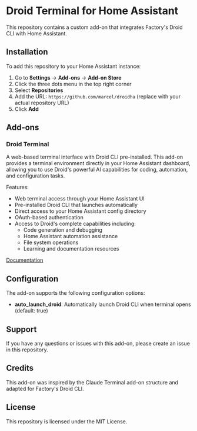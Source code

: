 # Droid Terminal for Home Assistant

This repository contains a custom add-on that integrates Factory's Droid CLI with Home Assistant.

## Installation

To add this repository to your Home Assistant instance:

1. Go to **Settings** → **Add-ons** → **Add-on Store**
2. Click the three dots menu in the top right corner
3. Select **Repositories**
4. Add the URL: `https://github.com/marcel/droidha` (replace with your actual repository URL)
5. Click **Add**

## Add-ons

### Droid Terminal

A web-based terminal interface with Droid CLI pre-installed. This add-on provides a terminal environment directly in your Home Assistant dashboard, allowing you to use Droid's powerful AI capabilities for coding, automation, and configuration tasks.

Features:

- Web terminal access through your Home Assistant UI
- Pre-installed Droid CLI that launches automatically
- Direct access to your Home Assistant config directory
- OAuth-based authentication
- Access to Droid's complete capabilities including:
  - Code generation and debugging
  - Home Assistant automation assistance
  - File system operations
  - Learning and documentation resources

[Documentation](./droid-terminal/DOCS.md)

## Configuration

The add-on supports the following configuration options:

- **auto_launch_droid**: Automatically launch Droid CLI when terminal opens (default: true)

## Support

If you have any questions or issues with this add-on, please create an issue in this repository.

## Credits

This add-on was inspired by the Claude Terminal add-on structure and adapted for Factory's Droid CLI.

## License

This repository is licensed under the MIT License.
